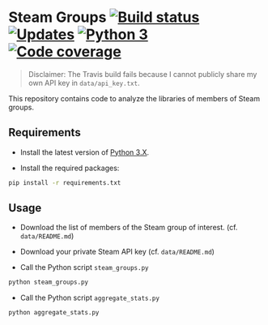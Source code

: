 # Steam Groups [![Build status][Build image]][Build] [![Updates][Dependency image]][PyUp] [![Python 3][Python3 image]][PyUp] [![Code coverage][Codecov image]][Codecov]

  [Build]: https://travis-ci.org/woctezuma/steam-groups
  [Build image]: https://travis-ci.org/woctezuma/steam-groups.svg?branch=master

  [PyUp]: https://pyup.io/repos/github/woctezuma/steam-groups/
  [Dependency image]: https://pyup.io/repos/github/woctezuma/steam-groups/shield.svg
  [Python3 image]: https://pyup.io/repos/github/woctezuma/steam-groups/python-3-shield.svg

  [Codecov]: https://codecov.io/gh/woctezuma/steam-groups
  [Codecov image]: https://codecov.io/gh/woctezuma/steam-groups/branch/master/graph/badge.svg

> Disclaimer: The Travis build fails because I cannot publicly share my own API key in `data/api_key.txt`.

This repository contains code to analyze the libraries of members of Steam groups.

## Requirements ##

-   Install the latest version of [Python 3.X](https://www.python.org/downloads/).

-   Install the required packages:

```bash
pip install -r requirements.txt
```

## Usage ##

-   Download the list of members of the Steam group of interest. (cf. `data/README.md`)

-   Download your private Steam API key (cf. `data/README.md`)

-   Call the Python script `steam_groups.py`

```bash
python steam_groups.py
```

-   Call the Python script `aggregate_stats.py`

```bash
python aggregate_stats.py
```
